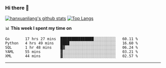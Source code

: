 ### Hi there 👋

<!--
**hanxuanliang/hanxuanliang** is a ✨ _special_ ✨ repository because its `README.md` (this file) appears on your GitHub profile.

Here are some ideas to get you started:

- 🔭 I’m currently working on ...
- 🌱 I’m currently learning ...
- 👯 I’m looking to collaborate on ...
- 🤔 I’m looking for help with ...
- 💬 Ask me about ...
- 📫 How to reach me: ...
- 😄 Pronouns: ...
- ⚡ Fun fact: ...
-->
[![hanxuanliang's github stats](https://github-readme-stats.vercel.app/api?username=hanxuanliang&count_private=true&show_icons=true)](https://github.com/anuraghazra/github-readme-stats)
[![Top Langs](https://github-readme-stats.vercel.app/api/top-langs/?username=hanxuanliang&layout=compact)](https://github.com/anuraghazra/github-readme-stats)

📊 **This week I spent my time on**
<!--START_SECTION:waka-->
```text
Go       17 hrs 27 mins  ███████████████░░░░░░░░░░   60.11 % 
Python   4 hrs 49 mins   ████░░░░░░░░░░░░░░░░░░░░░   16.60 % 
SQL      1 hr 48 mins    █▓░░░░░░░░░░░░░░░░░░░░░░░   06.24 % 
YAML     55 mins         ▓░░░░░░░░░░░░░░░░░░░░░░░░   03.21 % 
XML      44 mins         ▓░░░░░░░░░░░░░░░░░░░░░░░░   02.57 % 
```
<!--END_SECTION:waka-->

***